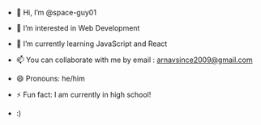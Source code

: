 - 👋 Hi, I’m @space-guy01
- 👀 I’m interested in Web Development
- 🌱 I’m currently learning JavaScript and React
- 📫 You can collaborate with me by email : arnavsince2009@gmail.com
- 😄 Pronouns: he/him
- ⚡ Fun fact: I am currently in high school!

- :)

<!---
space-guy01/space-guy01 is a ✨ special ✨ repository because its `README.md` (this file) appears on your GitHub profile.
You can click the Preview link to take a look at your changes.
--->
